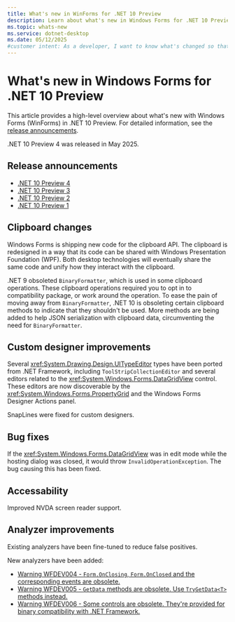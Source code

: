 ```yaml
---
title: What's new in WinForms for .NET 10 Preview
description: Learn about what's new in Windows Forms for .NET 10 Preview. New versions of Windows Forms are released yearly with .NET.
ms.topic: whats-new
ms.service: dotnet-desktop
ms.date: 05/12/2025
#customer intent: As a developer, I want to know what's changed so that I can remain up-to-date.
---
```


# What's new in Windows Forms for .NET 10 Preview

This article provides a high-level overview about what's new with Windows Forms (WinForms) in .NET 10 Preview. For detailed information, see the [release announcements](#release-announcements).

.NET 10 Preview 4 was released in May 2025.

## Release announcements

- [.NET 10 Preview 4](https://aka.ms/dotnet/10/preview4)
- [.NET 10 Preview 3](https://aka.ms/dotnet/10/preview3)
- [.NET 10 Preview 2](https://aka.ms/dotnet/10/preview2)
- [.NET 10 Preview 1](https://aka.ms/dotnet/10/preview1)

## Clipboard changes

Windows Forms is shipping new code for the clipboard API. The clipboard is redesigned in a way that its code can be shared with Windows Presentation Foundation (WPF). Both desktop technologies will eventually share the same code and unify how they interact with the clipboard.

.NET 9 obsoleted `BinaryFormatter`, which is used in some clipboard operations. These clipboard operations required you to opt in to compatibility package, or work around the operation. To ease the pain of moving away from `BinaryFormatter`, .NET 10 is obsoleting certain clipboard methods to indicate that they shouldn't be used. More methods are being added to help JSON serialization with clipboard data, circumventing the need for `BinaryFormatter`.

## Custom designer improvements

Several <xref:System.Drawing.Design.UITypeEditor> types have been ported from .NET Framework, including `ToolStripCollectionEditor` and several editors related to the <xref:System.Windows.Forms.DataGridView> control. These editors are now discoverable by the <xref:System.Windows.Forms.PropertyGrid> and the Windows Forms Designer Actions panel.

SnapLines were fixed for custom designers.

## Bug fixes

If the <xref:System.Windows.Forms.DataGridView> was in edit mode while the hosting dialog was closed, it would throw `InvalidOperationException`. The bug causing this has been fixed.

## Accessability

Improved NVDA screen reader support.

## Analyzer improvements

Existing analyzers have been fine-tuned to reduce false positives.

New analyzers have been added:

- [Warning WFDEV004 - `Form.OnClosing`, `Form.OnClosed` and the corresponding events are obsolete.](../wfdev-diagnostics/wfdev004.md)
- [Warning WFDEV005 - `GetData` methods are obsolete. Use `TryGetData<T>` methods instead.](../wfdev-diagnostics/wfdev005.md)
- [Warning WFDEV006 - Some controls are obsolete. They're provided for binary compatibility with .NET Framework.](../wfdev-diagnostics/wfdev006.md)
